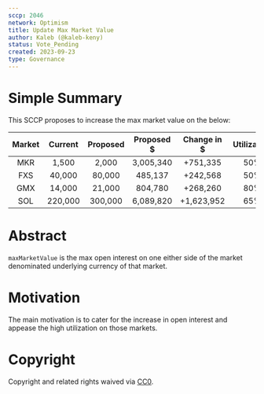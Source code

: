 ```yaml
---
sccp: 2046
network: Optimism
title: Update Max Market Value
author: Kaleb (@kaleb-keny)
status: Vote_Pending
created: 2023-09-23
type: Governance
---
```


# Simple Summary

This SCCP proposes to increase the max market value on the below:

| **Market** | **Current** | **Proposed** | **Proposed $** | **Change in $** | **Utilization** |
|:----------:|:-----------:|:------------:|:--------------:|:---------------:|:---------------:|
|     MKR    |    1,500    |     2,000    |    3,005,340   |     +751,335    |       50%       |
|     FXS    |    40,000   |    80,000    |     485,137    |     +242,568    |       50%       |
|     GMX    |    14,000   |    21,000    |     804,780    |     +268,260    |       80%       |
|     SOL    |   220,000   |    300,000   |    6,089,820   |    +1,623,952   |       65%       |

# Abstract

`maxMarketValue` is the max open interest on one either side of the market denominated underlying currency of that market.

# Motivation

The main motivation is to cater for the increase in open interest and appease the high utilization on those markets.

# Copyright

Copyright and related rights waived via [CC0](https://creativecommons.org/publicdomain/zero/1.0/).


